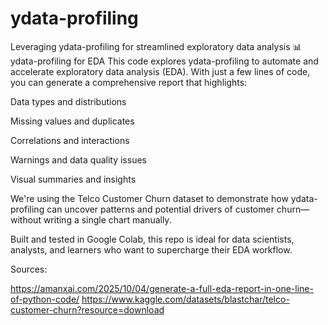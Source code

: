 # ydata-profiling
Leveraging ydata-profiling for streamlined exploratory data analysis
📊 ydata-profiling for EDA
This code explores ydata-profiling to automate and accelerate exploratory data analysis (EDA). With just a few lines of code, you can generate a comprehensive report that highlights:

Data types and distributions

Missing values and duplicates

Correlations and interactions

Warnings and data quality issues

Visual summaries and insights

We're using the Telco Customer Churn dataset to demonstrate how ydata-profiling can uncover patterns and potential drivers of customer churn—without writing a single chart manually.

Built and tested in Google Colab, this repo is ideal for data scientists, analysts, and learners who want to supercharge their EDA workflow.


Sources:

https://amanxai.com/2025/10/04/generate-a-full-eda-report-in-one-line-of-python-code/
https://www.kaggle.com/datasets/blastchar/telco-customer-churn?resource=download
